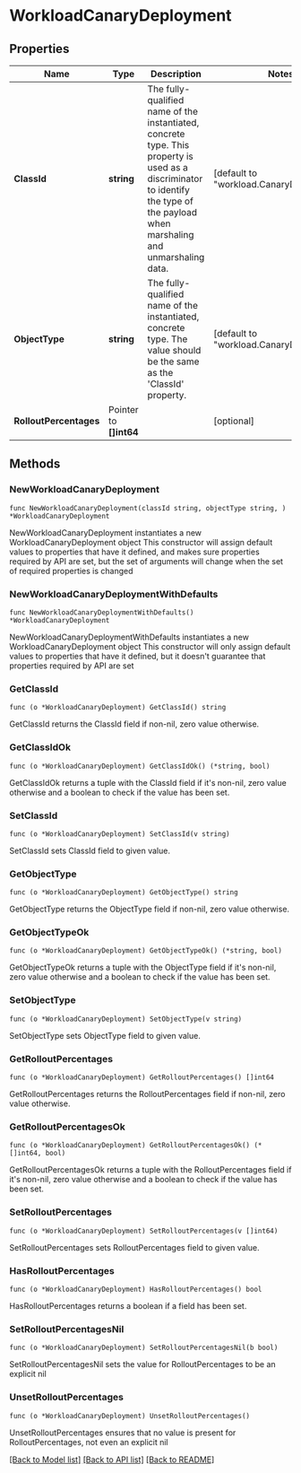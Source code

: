 # WorkloadCanaryDeployment

## Properties

Name | Type | Description | Notes
------------ | ------------- | ------------- | -------------
**ClassId** | **string** | The fully-qualified name of the instantiated, concrete type. This property is used as a discriminator to identify the type of the payload when marshaling and unmarshaling data. | [default to "workload.CanaryDeployment"]
**ObjectType** | **string** | The fully-qualified name of the instantiated, concrete type. The value should be the same as the &#39;ClassId&#39; property. | [default to "workload.CanaryDeployment"]
**RolloutPercentages** | Pointer to **[]int64** |  | [optional] 

## Methods

### NewWorkloadCanaryDeployment

`func NewWorkloadCanaryDeployment(classId string, objectType string, ) *WorkloadCanaryDeployment`

NewWorkloadCanaryDeployment instantiates a new WorkloadCanaryDeployment object
This constructor will assign default values to properties that have it defined,
and makes sure properties required by API are set, but the set of arguments
will change when the set of required properties is changed

### NewWorkloadCanaryDeploymentWithDefaults

`func NewWorkloadCanaryDeploymentWithDefaults() *WorkloadCanaryDeployment`

NewWorkloadCanaryDeploymentWithDefaults instantiates a new WorkloadCanaryDeployment object
This constructor will only assign default values to properties that have it defined,
but it doesn't guarantee that properties required by API are set

### GetClassId

`func (o *WorkloadCanaryDeployment) GetClassId() string`

GetClassId returns the ClassId field if non-nil, zero value otherwise.

### GetClassIdOk

`func (o *WorkloadCanaryDeployment) GetClassIdOk() (*string, bool)`

GetClassIdOk returns a tuple with the ClassId field if it's non-nil, zero value otherwise
and a boolean to check if the value has been set.

### SetClassId

`func (o *WorkloadCanaryDeployment) SetClassId(v string)`

SetClassId sets ClassId field to given value.


### GetObjectType

`func (o *WorkloadCanaryDeployment) GetObjectType() string`

GetObjectType returns the ObjectType field if non-nil, zero value otherwise.

### GetObjectTypeOk

`func (o *WorkloadCanaryDeployment) GetObjectTypeOk() (*string, bool)`

GetObjectTypeOk returns a tuple with the ObjectType field if it's non-nil, zero value otherwise
and a boolean to check if the value has been set.

### SetObjectType

`func (o *WorkloadCanaryDeployment) SetObjectType(v string)`

SetObjectType sets ObjectType field to given value.


### GetRolloutPercentages

`func (o *WorkloadCanaryDeployment) GetRolloutPercentages() []int64`

GetRolloutPercentages returns the RolloutPercentages field if non-nil, zero value otherwise.

### GetRolloutPercentagesOk

`func (o *WorkloadCanaryDeployment) GetRolloutPercentagesOk() (*[]int64, bool)`

GetRolloutPercentagesOk returns a tuple with the RolloutPercentages field if it's non-nil, zero value otherwise
and a boolean to check if the value has been set.

### SetRolloutPercentages

`func (o *WorkloadCanaryDeployment) SetRolloutPercentages(v []int64)`

SetRolloutPercentages sets RolloutPercentages field to given value.

### HasRolloutPercentages

`func (o *WorkloadCanaryDeployment) HasRolloutPercentages() bool`

HasRolloutPercentages returns a boolean if a field has been set.

### SetRolloutPercentagesNil

`func (o *WorkloadCanaryDeployment) SetRolloutPercentagesNil(b bool)`

 SetRolloutPercentagesNil sets the value for RolloutPercentages to be an explicit nil

### UnsetRolloutPercentages
`func (o *WorkloadCanaryDeployment) UnsetRolloutPercentages()`

UnsetRolloutPercentages ensures that no value is present for RolloutPercentages, not even an explicit nil

[[Back to Model list]](../README.md#documentation-for-models) [[Back to API list]](../README.md#documentation-for-api-endpoints) [[Back to README]](../README.md)


